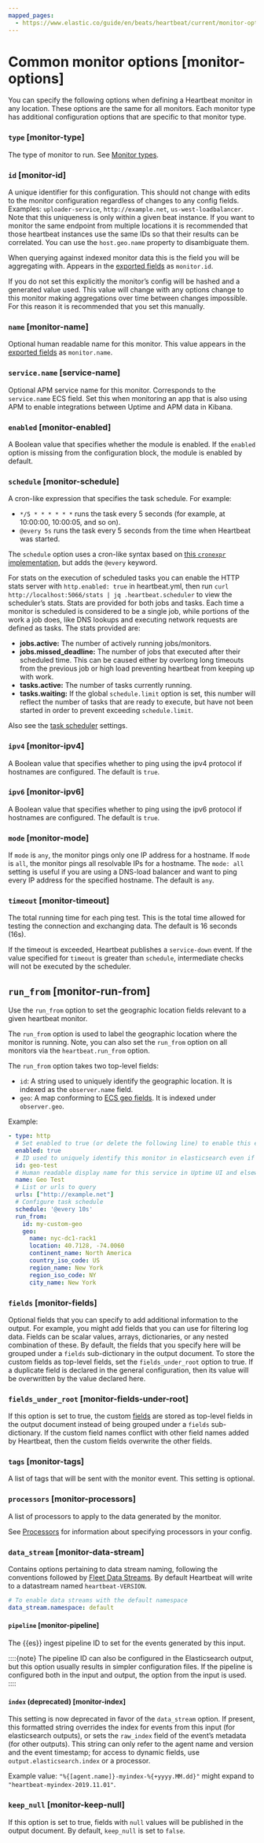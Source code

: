 ```yaml
---
mapped_pages:
  - https://www.elastic.co/guide/en/beats/heartbeat/current/monitor-options.html
---
```


# Common monitor options [monitor-options]

You can specify the following options when defining a Heartbeat monitor in any location. These options are the same for all monitors. Each monitor type has additional configuration options that are specific to that monitor type.


### `type` [monitor-type]

The type of monitor to run. See [Monitor types](/reference/heartbeat/configuration-heartbeat-options.md#monitor-types).


### `id` [monitor-id]

A unique identifier for this configuration. This should not change with edits to the monitor configuration regardless of changes to any config fields. Examples: `uploader-service`, `http://example.net`, `us-west-loadbalancer`. Note that this uniqueness is only within a given beat instance. If you want to monitor the same endpoint from multiple locations it is recommended that those heartbeat instances use the same IDs so that their results can be correlated. You can use the `host.geo.name` property to disambiguate them.

When querying against indexed monitor data this is the field you will be aggregating with. Appears in the [exported fields](/reference/heartbeat/exported-fields.md) as `monitor.id`.

If you do not set this explicitly the monitor’s config will be hashed and a generated value used. This value will change with any options change to this monitor making aggregations over time between changes impossible. For this reason it is recommended that you set this manually.


### `name` [monitor-name]

Optional human readable name for this monitor. This value appears in the [exported fields](/reference/heartbeat/exported-fields.md) as `monitor.name`.


### `service.name` [service-name]

Optional APM service name for this monitor. Corresponds to the `service.name` ECS field. Set this when monitoring an app that is also using APM to enable integrations between Uptime and APM data in Kibana.


### `enabled` [monitor-enabled]

A Boolean value that specifies whether the module is enabled. If the `enabled` option is missing from the configuration block, the module is enabled by default.


### `schedule` [monitor-schedule]

A cron-like expression that specifies the task schedule. For example:

* `*/5 * * * * * *` runs the task every 5 seconds (for example, at 10:00:00, 10:00:05, and so on).
* `@every 5s` runs the task every 5 seconds from the time when Heartbeat was started.

The `schedule` option uses a cron-like syntax based on [this `cronexpr` implementation](https://github.com/gorhill/cronexpr#implementation), but adds the `@every` keyword.

For stats on the execution of scheduled tasks you can enable the HTTP stats server with `http.enabled: true` in heartbeat.yml, then run `curl http://localhost:5066/stats | jq .heartbeat.scheduler` to view the scheduler’s stats. Stats are provided for both jobs and tasks. Each time a monitor is scheduled is considered to be a single job, while portions of the work a job does, like DNS lookups and executing network requests are defined as tasks. The stats provided are:

* **jobs.active:** The number of actively running jobs/monitors.
* **jobs.missed_deadline:** The number of jobs that executed after their scheduled time. This can be caused either by overlong long timeouts from the previous job or high load preventing heartbeat from keeping up with work.
* **tasks.active:** The number of tasks currently running.
* **tasks.waiting:** If the global `schedule.limit` option is set, this number will reflect the number of tasks that are ready to execute, but have not been started in order to prevent exceeding `schedule.limit`.

Also see the [task scheduler](/reference/heartbeat/monitors-scheduler.md) settings.


### `ipv4` [monitor-ipv4]

A Boolean value that specifies whether to ping using the ipv4 protocol if hostnames are configured. The default is `true`.


### `ipv6` [monitor-ipv6]

A Boolean value that specifies whether to ping using the ipv6 protocol if hostnames are configured. The default is `true`.


### `mode` [monitor-mode]

If `mode` is `any`, the monitor pings only one IP address for a hostname. If `mode` is `all`, the monitor pings all resolvable IPs for a hostname. The `mode: all` setting is useful if you are using a DNS-load balancer and want to ping every IP address for the specified hostname. The default is `any`.


### `timeout` [monitor-timeout]

The total running time for each ping test. This is the total time allowed for testing the connection and exchanging data. The default is 16 seconds (16s).

If the timeout is exceeded, Heartbeat publishes a `service-down` event. If the value specified for `timeout` is greater than `schedule`, intermediate checks will not be executed by the scheduler.


## `run_from` [monitor-run-from]

Use the `run_from` option to set the geographic location fields relevant to a given heartbeat monitor.

The `run_from` option is used to label the geographic location where the monitor is running. Note, you can also set the `run_from` option on all monitors via the `heartbeat.run_from` option.

The `run_from` option takes two top-level fields:

* `id`: A string used to uniquely identify the geographic location. It is indexed as the `observer.name` field.
* `geo`: A map conforming to [ECS geo fields](ecs://reference/ecs-geo.md). It is indexed under `observer.geo`.

Example:

```yaml
- type: http
  # Set enabled to true (or delete the following line) to enable this example monitor
  enabled: true
  # ID used to uniquely identify this monitor in elasticsearch even if the config changes
  id: geo-test
  # Human readable display name for this service in Uptime UI and elsewhere
  name: Geo Test
  # List or urls to query
  urls: ["http://example.net"]
  # Configure task schedule
  schedule: '@every 10s'
  run_from:
    id: my-custom-geo
    geo:
      name: nyc-dc1-rack1
      location: 40.7128, -74.0060
      continent_name: North America
      country_iso_code: US
      region_name: New York
      region_iso_code: NY
      city_name: New York
```


### `fields` [monitor-fields]

Optional fields that you can specify to add additional information to the output. For example, you might add fields that you can use for filtering log data. Fields can be scalar values, arrays, dictionaries, or any nested combination of these. By default, the fields that you specify here will be grouped under a `fields` sub-dictionary in the output document. To store the custom fields as top-level fields, set the `fields_under_root` option to true. If a duplicate field is declared in the general configuration, then its value will be overwritten by the value declared here.


### `fields_under_root` [monitor-fields-under-root]

If this option is set to true, the custom [fields](#monitor-fields) are stored as top-level fields in the output document instead of being grouped under a `fields` sub-dictionary. If the custom field names conflict with other field names added by Heartbeat, then the custom fields overwrite the other fields.


### `tags` [monitor-tags]

A list of tags that will be sent with the monitor event. This setting is optional.


### `processors` [monitor-processors]

A list of processors to apply to the data generated by the monitor.

See [Processors](/reference/heartbeat/filtering-enhancing-data.md) for information about specifying processors in your config.


### `data_stream` [monitor-data-stream]

Contains options pertaining to data stream naming, following the conventions followed by [Fleet Data Streams](docs-content://reference/ingestion-tools/fleet/data-streams.md). By default Heartbeat will write to a datastream named `heartbeat-VERSION`.

```yaml
# To enable data streams with the default namespace
data_stream.namespace: default
```


#### `pipeline` [monitor-pipeline]

The {{es}} ingest pipeline ID to set for the events generated by this input.

::::{note}
The pipeline ID can also be configured in the Elasticsearch output, but this option usually results in simpler configuration files. If the pipeline is configured both in the input and output, the option from the input is used.
::::



#### `index` (deprecated) [monitor-index]

This setting is now deprecated in favor of the `data_stream` option. If present, this formatted string overrides the index for events from this input (for elasticsearch outputs), or sets the `raw_index` field of the event’s metadata (for other outputs). This string can only refer to the agent name and version and the event timestamp; for access to dynamic fields, use `output.elasticsearch.index` or a processor.

Example value: `"%{[agent.name]}-myindex-%{+yyyy.MM.dd}"` might expand to `"heartbeat-myindex-2019.11.01"`.


### `keep_null` [monitor-keep-null]

If this option is set to true, fields with `null` values will be published in the output document. By default, `keep_null` is set to `false`.
